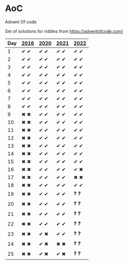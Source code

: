 # AoC
Advent Of code

Set of solutions for riddles from https://adventofcode.com/

| Day | [2016](http://adventofcode.com/2016) | [2020](http://adventofcode.com/2020) | [2021](http://adventofcode.com/2021) | [2022](http://adventofcode.com/2022) |
|-----|--------------------------------------|--------------------------------------|--------------------------------------|--------------------------------------|
| 1   | ✔ ✔ | ✔ ✔ | ✔ ✔ | ✔ ✔ |
| 2   | ✔ ✔ | ✔ ✔ | ✔ ✔ | ✔ ✔ |
| 3   | ✔ ✔ | ✔ ✔ | ✔ ✔ | ✔ ✔ |
| 4   | ✔ ✔ | ✔ ✔ | ✔ ✔ | ✔ ✔ |
| 5   | ✔ ✔ | ✔ ✔ | ✔ ✔ | ✔ ✔ |
| 6   | ✔ ✔ | ✔ ✔ | ✔ ✔ | ✔ ✔ |
| 7   | ✔ ✔ | ✔ ✔ | ✔ ✔ | ✔ ✔ |
| 8   | ✔ ✔ | ✔ ✔ | ✔ ✔ | ✔ ✔ |
| 9   | ✖ ✖ | ✔ ✔ | ✔ ✔ | ✔ ✔ |
| 10  | ✖ ✖ | ✔ ✔ | ✔ ✔ | ✔ ✔ |
| 11  | ✖ ✖ | ✔ ✔ | ✔ ✔ | ✔ ✔ |
| 12  | ✖ ✖ | ✔ ✔ | ✔ ✔ | ✔ ✔ |
| 13  | ✖ ✖ | ✔ ✔ | ✔ ✔ | ✔ ✔ |
| 14  | ✖ ✖ | ✔ ✔ | ✔ ✔ | ✔ ✔ |
| 15  | ✖ ✖ | ✔ ✔ | ✔ ✔ | ✔ ✔ |
| 16  | ✖ ✖ | ✔ ✔ | ✔ ✔ | ✔ ✖ |
| 17  | ✖ ✖ | ✔ ✔ | ✔ ✔ | ✖ ✖ |
| 18  | ✖ ✖ | ✔ ✔ | ✔ ✔ | ✔ ✔  |
| 19  | ✖ ✖ | ✔ ✔ | ✔ ✔ | ❓ ❓ |
| 20  | ✖ ✖ | ✔ ✔ | ✔ ✔ | ❓ ❓ |
| 21  | ✖ ✖ | ✔ ✔ | ✔ ✔ | ❓ ❓ |
| 22  | ✖ ✖ | ✔ ✔ | ✔ ✔ | ❓ ❓ |
| 23  | ✖ ✖ | ✔ ✖ | ✔ ✔ | ❓ ❓ |
| 24  | ✖ ✖ | ✔ ✖ | ✖ ✖ | ❓ ❓ |
| 25  | ✖ ✖ | ✔ ✖ | ✔ ✖ | ❓ ❓ |

